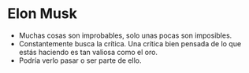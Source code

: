 # Elon Musk

- Muchas cosas son improbables, solo unas pocas son imposibles.
- Constantemente busca la crítica. Una crítica bien pensada de lo que estás haciendo es tan valiosa como el oro.
- Podría verlo pasar o ser parte de ello.
